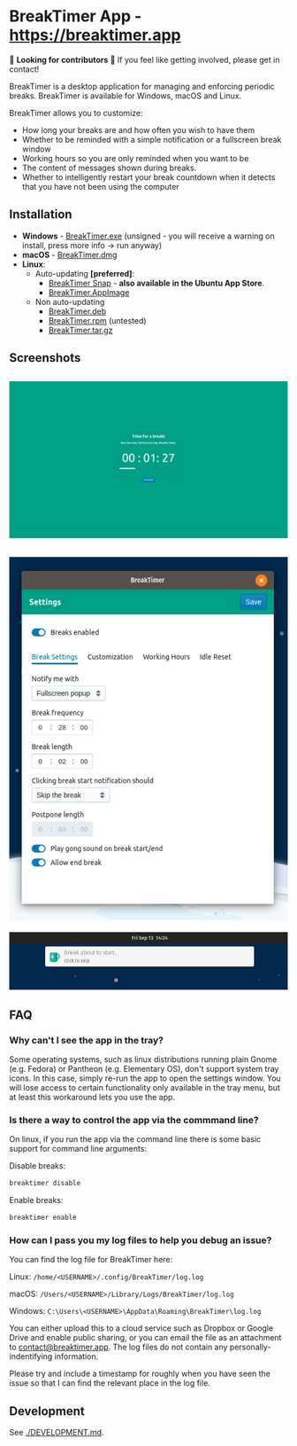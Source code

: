 BreakTimer App - https://breaktimer.app
===========

🔨 **Looking for contributors** 🔨 If you feel like getting involved, please get in contact!

BreakTimer is a desktop application for managing and enforcing periodic breaks. BreakTimer is available for Windows, macOS and Linux.

BreakTimer allows you to customize:

* How long your breaks are and how often you wish to have them
* Whether to be reminded with a simple notification or a fullscreen break window
* Working hours so you are only reminded when you want to be
* The content of messages shown during breaks.
* Whether to intelligently restart your break countdown when it detects that you have not been using the computer

## Installation

* **Windows** - [BreakTimer.exe](https://github.com/tom-james-watson/breaktimer-app/releases/latest/download/BreakTimer.exe) (unsigned - you will receive a warning on install, press more info -> run anyway)
* **macOS** - [BreakTimer.dmg](https://github.com/tom-james-watson/breaktimer-app/releases/latest/download/BreakTimer.dmg)
* **Linux**:
  * Auto-updating **[preferred]**:
    * [BreakTimer Snap](https://snapcraft.io/breaktimer) - **also available in the Ubuntu App Store**.
    * [BreakTimer.AppImage](https://github.com/tom-james-watson/breaktimer-app/releases/latest/download/BreakTimer.AppImage)
  * Non auto-updating
    * [BreakTimer.deb](https://github.com/tom-james-watson/breaktimer-app/releases/latest/download/BreakTimer.deb)
    * [BreakTimer.rpm](https://github.com/tom-james-watson/breaktimer-app/releases/latest/download/BreakTimer.rpm) (untested)
    * [BreakTimer.tar.gz](https://github.com/tom-james-watson/breaktimer-app/releases/latest/download/BreakTimer.tar.gz)

## Screenshots

![break panel](screenshots/break.png)
---
![settings panel](screenshots/settings.png)
---
![notification](screenshots/notification.png)

## FAQ

### Why can't I see the app in the tray?

Some operating systems, such as linux distributions running plain Gnome (e.g. Fedora) or Pantheon (e.g. Elementary OS), don't support system tray icons. In this case, simply re-run the app to open the settings window. You will lose access to certain functionality only available in the tray menu, but at least this workaround lets you use the app.

### Is there a way to control the app via the commmand line?

On linux, if you run the app via the command line there is some basic support for command line arguments:

Disable breaks:

```bash
breaktimer disable
```

Enable breaks:

```bash
breaktimer enable
```

### How can I pass you my log files to help you debug an issue?

You can find the log file for BreakTimer here:

Linux: `/home/<USERNAME>/.config/BreakTimer/log.log`

macOS: `/Users/<USERNAME>/Library/Logs/BreakTimer/log.log`

Windows: `C:\Users\<USERNAME>\AppData\Roaming\BreakTimer\log.log`

You can either upload this to a cloud service such as Dropbox or Google Drive and enable public sharing, or you can email the file as an attachment to contact@breaktimer.app. The log files do not contain any personally-indentifying information.

Please try and include a timestamp for roughly when you have seen the issue so that I can find the relevant place in the log file.

## Development

See [./DEVELOPMENT.md](DEVELOPMENT.md).
